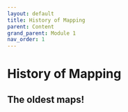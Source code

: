 ```yaml
---
layout: default
title: History of Mapping
parent: Content
grand_parent: Module 1
nav_order: 1
---
```



# History of Mapping


## The oldest maps!


